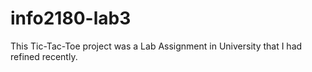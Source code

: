# info2180-lab3

This Tic-Tac-Toe project was a Lab Assignment in University that I had refined recently.
